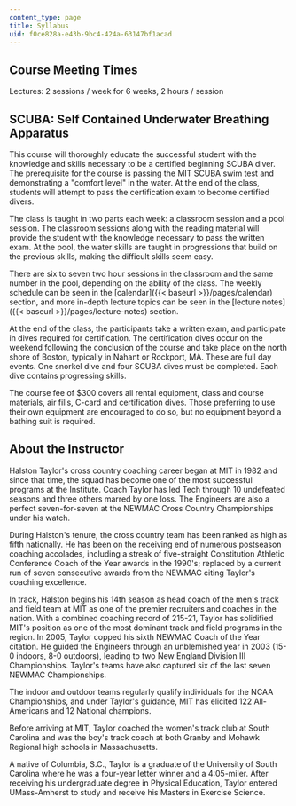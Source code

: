 ```yaml
---
content_type: page
title: Syllabus
uid: f0ce828a-e43b-9bc4-424a-63147bf1acad
---
```


Course Meeting Times
--------------------

Lectures: 2 sessions / week for 6 weeks, 2 hours / session

SCUBA: Self Contained Underwater Breathing Apparatus
----------------------------------------------------

This course will thoroughly educate the successful student with the knowledge and skills necessary to be a certified beginning SCUBA diver. The prerequisite for the course is passing the MIT SCUBA swim test and demonstrating a "comfort level" in the water. At the end of the class, students will attempt to pass the certification exam to become certified divers.

The class is taught in two parts each week: a classroom session and a pool session. The classroom sessions along with the reading material will provide the student with the knowledge necessary to pass the written exam. At the pool, the water skills are taught in progressions that build on the previous skills, making the difficult skills seem easy.

There are six to seven two hour sessions in the classroom and the same number in the pool, depending on the ability of the class. The weekly schedule can be seen in the [calendar]({{< baseurl >}}/pages/calendar) section, and more in-depth lecture topics can be seen in the [lecture notes]({{< baseurl >}}/pages/lecture-notes) section.

At the end of the class, the participants take a written exam, and participate in dives required for certification. The certification dives occur on the weekend following the conclusion of the course and take place on the north shore of Boston, typically in Nahant or Rockport, MA. These are full day events. One snorkel dive and four SCUBA dives must be completed. Each dive contains progressing skills.

The course fee of $300 covers all rental equipment, class and course materials, air fills, C-card and certification dives. Those preferring to use their own equipment are encouraged to do so, but no equipment beyond a bathing suit is required.

About the Instructor
--------------------

Halston Taylor's cross country coaching career began at MIT in 1982 and since that time, the squad has become one of the most successful programs at the Institute. Coach Taylor has led Tech through 10 undefeated seasons and three others marred by one loss. The Engineers are also a perfect seven-for-seven at the NEWMAC Cross Country Championships under his watch.

During Halston's tenure, the cross country team has been ranked as high as fifth nationally. He has been on the receiving end of numerous postseason coaching accolades, including a streak of five-straight Constitution Athletic Conference Coach of the Year awards in the 1990's; replaced by a current run of seven consecutive awards from the NEWMAC citing Taylor's coaching excellence.

In track, Halston begins his 14th season as head coach of the men's track and field team at MIT as one of the premier recruiters and coaches in the nation. With a combined coaching record of 215-21, Taylor has solidified MIT's position as one of the most dominant track and field programs in the region. In 2005, Taylor copped his sixth NEWMAC Coach of the Year citation. He guided the Engineers through an unblemished year in 2003 (15-0 indoors, 8-0 outdoors), leading to two New England Division III Championships. Taylor's teams have also captured six of the last seven NEWMAC Championships.

The indoor and outdoor teams regularly qualify individuals for the NCAA Championships, and under Taylor's guidance, MIT has elicited 122 All-Americans and 12 National champions.

Before arriving at MIT, Taylor coached the women's track club at South Carolina and was the boy's track coach at both Granby and Mohawk Regional high schools in Massachusetts.

A native of Columbia, S.C., Taylor is a graduate of the University of South Carolina where he was a four-year letter winner and a 4:05-miler. After receiving his undergraduate degree in Physical Education, Taylor entered UMass-Amherst to study and receive his Masters in Exercise Science.